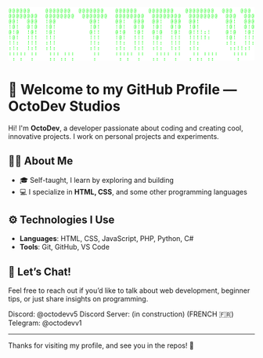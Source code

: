 ![OctoDev ASCII Art](./octodevascii.png)

# 👋 Welcome to my GitHub Profile — OctoDev Studios

Hi! I'm **OctoDev**, a developer passionate about coding and creating cool, innovative projects. I work on personal projects and experiments.

## 👨‍💻 About Me
- 🎓 Self-taught, I learn by exploring and building
- 💻 I specialize in **HTML, CSS**, and some other programming languages

## ⚙️ Technologies I Use
- **Languages**: HTML, CSS, JavaScript, PHP, Python, C#
- **Tools**: Git, GitHub, VS Code

## 💬 Let’s Chat!
Feel free to reach out if you’d like to talk about web development, beginner tips, or just share insights on programming.

Discord: @octodevv5
Discord Server: (in construction) (FRENCH 🇫🇷)
Telegram: @octodevv1

---

Thanks for visiting my profile, and see you in the repos! 👾
